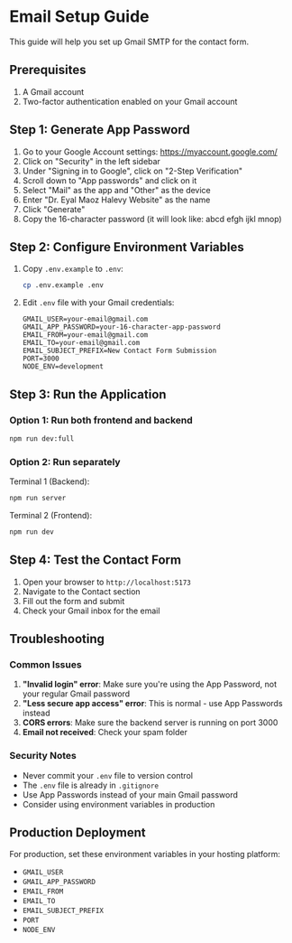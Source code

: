 # Email Setup Guide

This guide will help you set up Gmail SMTP for the contact form.

## Prerequisites

1. A Gmail account
2. Two-factor authentication enabled on your Gmail account

## Step 1: Generate App Password

1. Go to your Google Account settings: https://myaccount.google.com/
2. Click on "Security" in the left sidebar
3. Under "Signing in to Google", click on "2-Step Verification"
4. Scroll down to "App passwords" and click on it
5. Select "Mail" as the app and "Other" as the device
6. Enter "Dr. Eyal Maoz Halevy Website" as the name
7. Click "Generate"
8. Copy the 16-character password (it will look like: abcd efgh ijkl mnop)

## Step 2: Configure Environment Variables

1. Copy `.env.example` to `.env`:
   ```bash
   cp .env.example .env
   ```

2. Edit `.env` file with your Gmail credentials:
   ```env
   GMAIL_USER=your-email@gmail.com
   GMAIL_APP_PASSWORD=your-16-character-app-password
   EMAIL_FROM=your-email@gmail.com
   EMAIL_TO=your-email@gmail.com
   EMAIL_SUBJECT_PREFIX=New Contact Form Submission
   PORT=3000
   NODE_ENV=development
   ```

## Step 3: Run the Application

### Option 1: Run both frontend and backend
```bash
npm run dev:full
```

### Option 2: Run separately
Terminal 1 (Backend):
```bash
npm run server
```

Terminal 2 (Frontend):
```bash
npm run dev
```

## Step 4: Test the Contact Form

1. Open your browser to `http://localhost:5173`
2. Navigate to the Contact section
3. Fill out the form and submit
4. Check your Gmail inbox for the email

## Troubleshooting

### Common Issues

1. **"Invalid login" error**: Make sure you're using the App Password, not your regular Gmail password
2. **"Less secure app access" error**: This is normal - use App Passwords instead
3. **CORS errors**: Make sure the backend server is running on port 3000
4. **Email not received**: Check your spam folder

### Security Notes

- Never commit your `.env` file to version control
- The `.env` file is already in `.gitignore`
- Use App Passwords instead of your main Gmail password
- Consider using environment variables in production

## Production Deployment

For production, set these environment variables in your hosting platform:

- `GMAIL_USER`
- `GMAIL_APP_PASSWORD`
- `EMAIL_FROM`
- `EMAIL_TO`
- `EMAIL_SUBJECT_PREFIX`
- `PORT`
- `NODE_ENV`
